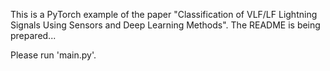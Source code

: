 This is a PyTorch example of the paper "Classification of VLF/LF Lightning Signals Using Sensors and Deep Learning Methods". The README is being prepared...

Please run 'main.py'. 
